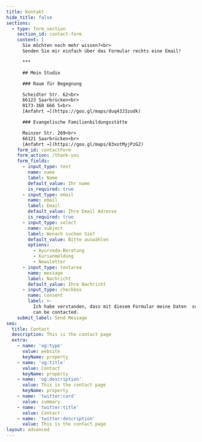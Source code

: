 ```yaml
---
title: Kontakt
hide_title: false
sections:
  - type: form_section
    section_id: contact-form
    content: |
      Sie möchten noch mehr wissen?<br>
      Senden Sie mir einfach über das Formular rechts eine Email!

      ***

      ## Mein Studio

      ### Raum für Begegnung

      Scheidter Str. 62<br>
      66123 Saarbrücken<br>
      0173-360 666 5<br>
      [Anfahrt →](https://goo.gl/maps/duq43J3zudk)

      ### Evangelische Familienbildungsstätte

      Mainzer Str. 269<br>
      66121 Saarbrücken<br>
      [Anfahrt →](https://goo.gl/maps/83xotMyjPzG2)
    form_id: contactForm
    form_action: /thank-you
    form_fields:
      - input_type: text
        name: name
        label: Name
        default_value: Ihr name
        is_required: true
      - input_type: email
        name: email
        label: Email
        default_value: Ihre Email Adresse
        is_required: true
      - input_type: select
        name: subject
        label: Wonach suchen Sie?
        default_value: Bitte auswählen
        options:
          - Ayurveda-Beratung
          - Kursanmeldung
          - Newsletter
      - input_type: textarea
        name: message
        label: Nachricht
        default_value: Ihre Nachricht
      - input_type: checkbox
        name: consent
        label: >-
          Ich habe verstanden, dass mit diesem Formular meine Daten  submitted information so I
          can be contacted.
    submit_label: Send Message
seo:
  title: Contact
  description: This is the contact page
  extra:
    - name: 'og:type'
      value: website
      keyName: property
    - name: 'og:title'
      value: Contact
      keyName: property
    - name: 'og:description'
      value: This is the contact page
      keyName: property
    - name: 'twitter:card'
      value: summary
    - name: 'twitter:title'
      value: Contact
    - name: 'twitter:description'
      value: This is the contact page
layout: advanced
---
```

